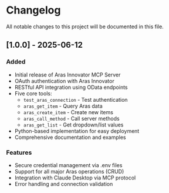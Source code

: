 # Changelog

All notable changes to this project will be documented in this file.

## [1.0.0] - 2025-06-12

### Added
- Initial release of Aras Innovator MCP Server
- OAuth authentication with Aras Innovator
- RESTful API integration using OData endpoints
- Five core tools:
  - `test_aras_connection` - Test authentication
  - `aras_get_item` - Query Aras data
  - `aras_create_item` - Create new items
  - `aras_call_method` - Call server methods
  - `aras_get_list` - Get dropdown/list values
- Python-based implementation for easy deployment
- Comprehensive documentation and examples

### Features
- Secure credential management via .env files
- Support for all major Aras operations (CRUD)
- Integration with Claude Desktop via MCP protocol
- Error handling and connection validation 